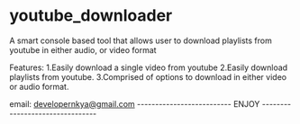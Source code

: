 # youtube_downloader

A smart console based tool that allows user to download playlists from youtube in either audio, or video format

Features:
1.Easily download a single video from youtube
2.Easily download playlists from youtube.
3.Comprised of options to download in either video or audio format.


email: developernkya@gmail.com
-------------------------- ENJOY --------------------------------
